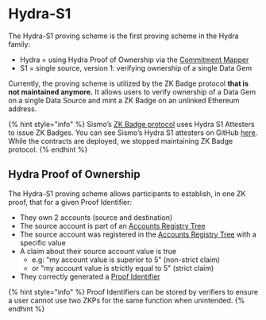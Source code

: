 # Hydra-S1

The Hydra-S1 proving scheme is the first proving scheme in the Hydra family:

* Hydra = using Hydra Proof of Ownership via the [Commitment Mapper](../../technical-concepts/commitment-mapper.md)
* S1 = single source, version 1: verifying ownership of a single Data Gem

Currently, the proving scheme is utilized by the ZK Badge protocol **that is not maintained anymore.** It allows users to verify ownership of a Data Gem on a single Data Source and mint a ZK Badge on an unlinked Ethereum address.

{% hint style="info" %}
Sismo’s [ZK Badge protocol](https://github.com/sismo-core/sismo-badges) uses Hydra S1 Attesters to issue ZK Badges. You can see Sismo’s Hydra S1 attesters on GitHub [here](https://github.com/sismo-core/sismo-protocol/tree/main/contracts/attesters/hydra-s1). While the contracts are deployed, we stopped maintaining ZK Badge protocol.
{% endhint %}

## Hydra Proof of Ownership

The Hydra-S1 proving scheme allows participants to establish, in one ZK proof, that for a given Proof Identifier:

* They own 2 accounts (source and destination)
* The source account is part of an [Accounts Registry Tree](../../technical-concepts/accounts-registry-tree.md)
* The source account was registered in the [Accounts Registry Tree](../../technical-concepts/accounts-registry-tree.md) with a specific value
* A claim about their source account value is true
  * e.g: "my account value is superior to 5" (non-strict claim)
  * or "my account value is strictly equal to 5" (strict claim)
* They correctly generated a [Proof Identifier](../../../build-with-sismo-connect/technical-documentation/vault-and-proof-identifiers.md)

{% hint style="info" %}
Proof Identifiers can be stored by verifiers to ensure a user cannot use two ZKPs for the same function when unintended.
{% endhint %}
